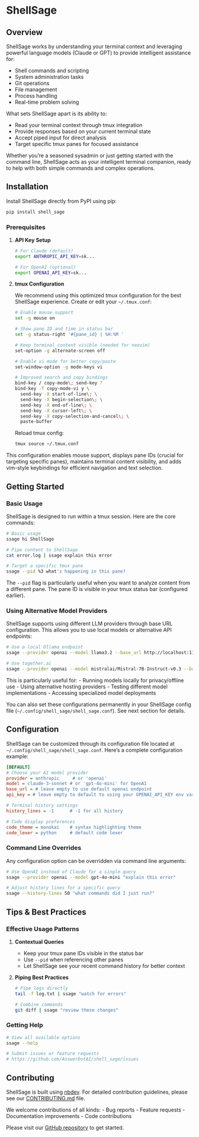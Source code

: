 # ShellSage


<!-- WARNING: THIS FILE WAS AUTOGENERATED! DO NOT EDIT! -->

## Overview

ShellSage works by understanding your terminal context and leveraging
powerful language models (Claude or GPT) to provide intelligent
assistance for:

- Shell commands and scripting
- System administration tasks
- Git operations
- File management
- Process handling
- Real-time problem solving

What sets ShellSage apart is its ability to:

- Read your terminal context through tmux integration
- Provide responses based on your current terminal state
- Accept piped input for direct analysis
- Target specific tmux panes for focused assistance

Whether you’re a seasoned sysadmin or just getting started with the
command line, ShellSage acts as your intelligent terminal companion,
ready to help with both simple commands and complex operations.

## Installation

Install ShellSage directly from PyPI using pip:

``` sh
pip install shell_sage
```

### Prerequisites

1.  **API Key Setup**

    ``` sh
    # For Claude (default)
    export ANTHROPIC_API_KEY=sk...

    # For OpenAI (optional)
    export OPENAI_API_KEY=sk...
    ```

2.  **tmux Configuration**

    We recommend using this optimized tmux configuration for the best
    ShellSage experience. Create or edit your `~/.tmux.conf`:

    ``` sh
    # Enable mouse support
    set -g mouse on

    # Show pane ID and time in status bar
    set -g status-right '#{pane_id} | %H:%M '

    # Keep terminal content visible (needed for neovim)
    set-option -g alternate-screen off

    # Enable vi mode for better copy/paste
    set-window-option -g mode-keys vi

    # Improved search and copy bindings
    bind-key / copy-mode\; send-key ?
    bind-key -T copy-mode-vi y \
      send-key -X start-of-line\; \
      send-key -X begin-selection\; \
      send-key -X end-of-line\; \
      send-key -X cursor-left\; \
      send-key -X copy-selection-and-cancel\; \
      paste-buffer
    ```

    Reload tmux config:

    ``` sh
    tmux source ~/.tmux.conf
    ```

This configuration enables mouse support, displays pane IDs (crucial for
targeting specific panes), maintains terminal content visibility, and
adds vim-style keybindings for efficient navigation and text selection.

## Getting Started

### Basic Usage

ShellSage is designed to run within a tmux session. Here are the core
commands:

``` sh
# Basic usage
ssage hi ShellSage

# Pipe content to ShellSage
cat error.log | ssage explain this error

# Target a specific tmux pane
ssage --pid %3 what's happening in this pane?
```

The `--pid` flag is particularly useful when you want to analyze content
from a different pane. The pane ID is visible in your tmux status bar
(configured earlier).

### Using Alternative Model Providers

ShellSage supports using different LLM providers through base URL
configuration. This allows you to use local models or alternative API
endpoints:

``` sh
# Use a local Ollama endpoint
ssage --provider openai --model llama3.2 --base_url http://localhost:11434/v1 --api_key ollama what is rsync?

# Use together.ai
ssage --provider openai --model mistralai/Mistral-7B-Instruct-v0.3 --base_url https://api.together.xyz/v1 help me with sed # make sure you've set your together API key in your shell_sage conf
```

This is particularly useful for: - Running models locally for
privacy/offline use - Using alternative hosting providers - Testing
different model implementations - Accessing specialized model
deployments

You can also set these configurations permanently in your ShellSage
config file (`~/.config/shell_sage/shell_sage.conf`). See next section
for details.

## Configuration

ShellSage can be customized through its configuration file located at
`~/.config/shell_sage/shell_sage.conf`. Here’s a complete configuration
example:

``` ini
[DEFAULT]
# Choose your AI model provider
provider = anthropic     # or 'openai'
model = claude-3-sonnet # or 'gpt-4o-mini' for OpenAI
base_url = # leave empty to use default openai endpoint
api_key = # leave empty to default to using your OPENAI_API_KEY env var

# Terminal history settings
history_lines = -1      # -1 for all history

# Code display preferences
code_theme = monokai    # syntax highlighting theme
code_lexer = python     # default code lexer
```

### Command Line Overrides

Any configuration option can be overridden via command line arguments:

``` sh
# Use OpenAI instead of Claude for a single query
ssage --provider openai --model gpt-4o-mini "explain this error"

# Adjust history lines for a specific query
ssage --history-lines 50 "what commands did I just run?"
```

## Tips & Best Practices

### Effective Usage Patterns

1.  **Contextual Queries**

    - Keep your tmux pane IDs visible in the status bar
    - Use `--pid` when referencing other panes
    - Let ShellSage see your recent command history for better context

2.  **Piping Best Practices**

    ``` sh
    # Pipe logs directly
    tail -f log.txt | ssage "watch for errors"

    # Combine commands
    git diff | ssage "review these changes"
    ```

### Getting Help

``` sh
# View all available options
ssage --help

# Submit issues or feature requests
# https://github.com/AnswerDotAI/shell_sage/issues
```

## Contributing

ShellSage is built using [nbdev](https://nbdev.fast.ai/). For detailed
contribution guidelines, please see our
[CONTRIBUTING.md](CONTRIBUTING.md) file.

We welcome contributions of all kinds: - Bug reports - Feature
requests - Documentation improvements - Code contributions

Please visit our [GitHub
repository](https://github.com/AnswerDotAI/shell_sage) to get started.
